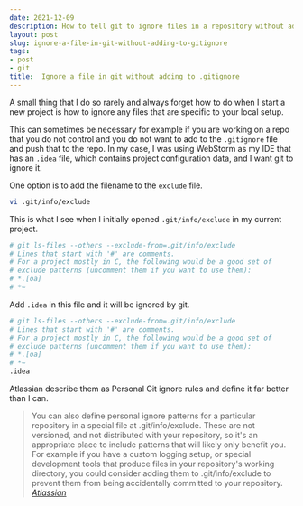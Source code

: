 ```yaml
---
date: 2021-12-09
description: How to tell git to ignore files in a repository without adding to .gitignore
layout: post
slug: ignore-a-file-in-git-without-adding-to-gitignore
tags:
- post
- git
title:  Ignore a file in git without adding to .gitignore
---
```


A small thing that I do so rarely and always forget how to do when I start a new project is how to ignore any files that are specific to your local setup.

This can sometimes be necessary for example if you are working on a repo that you do not control and you do not want to add to the `.gitignore` file and push that to the repo. In my case, I was using WebStorm as my IDE that has an `.idea` file, which contains project configuration data, and I want git to ignore it.

One option is to add the filename to the `exclude` file. 

```bash
vi .git/info/exclude
```

This is what I see when I initially opened `.git/info/exclude` in my current project.

```bash
# git ls-files --others --exclude-from=.git/info/exclude
# Lines that start with '#' are comments.
# For a project mostly in C, the following would be a good set of
# exclude patterns (uncomment them if you want to use them):
# *.[oa]
# *~
```

Add `.idea` in this file and it will be ignored by git.

```bash
# git ls-files --others --exclude-from=.git/info/exclude
# Lines that start with '#' are comments.
# For a project mostly in C, the following would be a good set of
# exclude patterns (uncomment them if you want to use them):
# *.[oa]
# *~
.idea
```

Atlassian describe them as Personal Git ignore rules and define it far better than I can.

> You can also define personal ignore patterns for a particular repository in a special file at .git/info/exclude. These are not versioned, and not distributed with your repository, so it's an appropriate place to include patterns that will likely only benefit you. For example if you have a custom logging setup, or special development tools that produce files in your repository's working directory, you could consider adding them to .git/info/exclude to prevent them from being accidentally committed to your repository.
<cite><a href="https://www.atlassian.com/git/tutorials/saving-changes/gitignore">Atlassian</a></cite>
